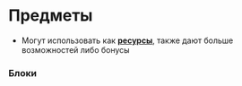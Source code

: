 # Предметы

* Могут использовать как [**ресурсы**](./RESOURCES.md), также дают больше возможностей либо бонусы

### Блоки

